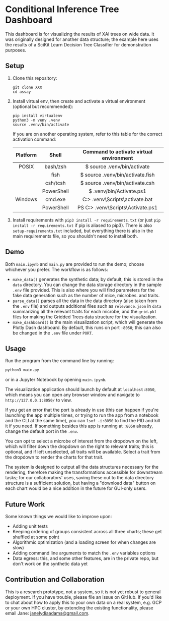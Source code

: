 # Conditional Inference Tree Dashboard

This dashboard is for visualizing the results of XAI trees on wide data. It was originally designed for another data structure; the example here uses the results of a SciKit Learn Decision Tree Classifier for demonstration purposes.

## Setup

1. Clone this repository:

   ```
   git clone XXX
   cd assay
   ```

2. Install virtual env, then create and activate a virtual environment (optional but recommended):

    ```
    pip install virtualenv
    python3 -m venv .venv
    source .venv/bin/activate
    ```

    If you are on another operating system, refer to this table for the correct activation command:

    | Platform |    Shell   | Command to activate virtual environment |
    |:--------:|:----------:|:---------------------------------------:|
    | POSIX    | bash/zsh   | $ source .venv/bin/activate            |
    |          | fish       | $ source .venv/bin/activate.fish       |
    |          | csh/tcsh   | $ source .venv/bin/activate.csh        |
    |          | PowerShell | $ .venv/bin/Activate.ps1               |
    | Windows  | cmd.exe    | C:\> .venv\Scripts\activate.bat        |
    |          | PowerShell | PS C:\> .venv\Scripts\Activate.ps1     |

3. Install requirements with `pip3 install -r requirements.txt` (or just `pip install -r requirements.txt` if pip is aliased to pip3). There is also `setup-requirements.txt` included, but everything there is also in the main requirements file, so you shouldn't need to install both.

## Demo

Both `main.ipynb` and `main.py` are provided to run the demo; choose whichever you prefer. The workflow is as follows:

- `make_data()` generates the synthetic data; by default, this is stored in the `data` directory. You can change the data storage directory in the sample `.env` file provided. This is also where you will find parameters for the fake data generation such as the number of mice, microbes. and traits.
- `parse_data()` parses all the data in the data directory (also taken from the `.env` file) and outputs additional files such as `relevance.json` in `data` summarizing all the relevant traits for each microbe, and the `grid.pkl` files for making the Gridded Trees data structure for the visualization.
- `make_dashboard()` is the main visualization script, which will generate the Plotly Dash dashboard. By default, this runs on port `:8050`; this can also be changed in the `.env` file under `PORT`.

## Usage

Run the program from the command line by running:

```bash
python3 main.py
```

or in a Jupyter Notebook by opening `main.ipynb`.

The visualization application should launch by default at `localhost:8050`, which means you can open any browser window and navigate to `http://127.0.0.1:8050/` to view.

If you get an error that the port is already in use (this can happen if you're launching the app multiple times, or trying to run the app from a notebook and the CLI at the same time), you can `lsof -i:8050` to find the PID and kill it if you need. If something besides this app is running at `:8050` already, change the default port in the `.env`.

You can opt to select a microbe of interest from the dropdown on the left, which will filter down the dropdown on the right to relevant traits; this is optional, and if left unselected, all traits will be available. Select a trait from the dropdown to render the charts for that trait.

The system is designed to output all the data structures necessary for the rendering, therefore making the transformations accessible for downstream tasks; for our collaborators' uses, saving these out to the data directory structure is a sufficient solution, but having a "download data" button on each chart would be a nice addition in the future for GUI-only users.

## Future Work

Some known things we would like to improve upon:

- Adding unit tests
- Keeping ordering of groups consistent across all three charts; these get shuffled at some point
- Algorithmic optimization (and a loading screen for when changes are slow)
- Adding command line arguments to match the `.env` variables options
- Data egress: this, and some other features, are in the private repo, but don't work on the synthetic data yet

## Contribution and Collaboration

This is a research prototype, not a system, so it is not yet robust to general deployment. If you have trouble, please file an issue on GitHub. If you'd like to chat about how to apply this to your own data on a real system, e.g. GCP or your own HPC cluster, by extending the existing functionality, please email Jane: janelydiaadams@gmail.com.